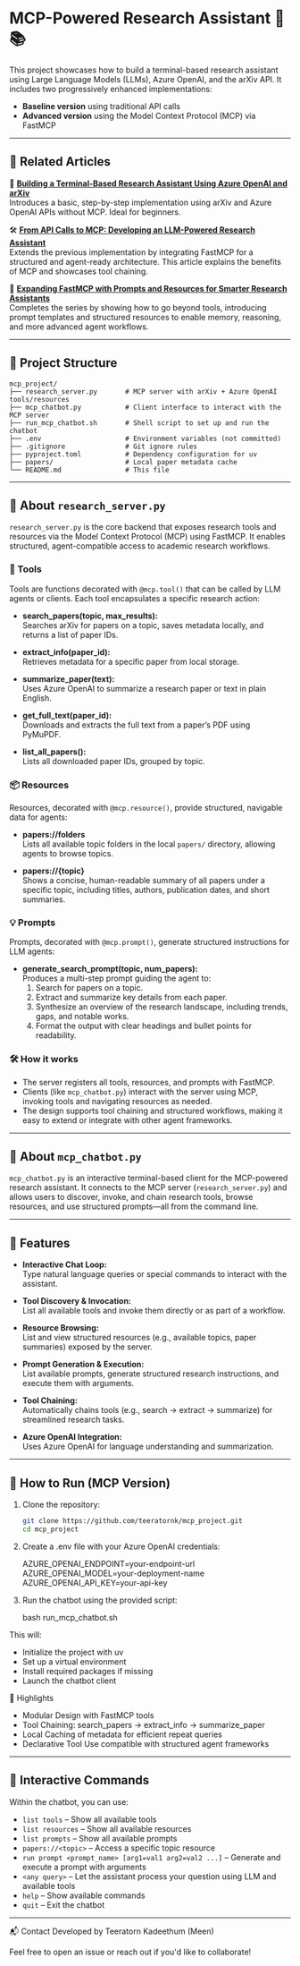 # MCP-Powered Research Assistant 🧠📚

This project showcases how to build a terminal-based research assistant using Large Language Models (LLMs), Azure OpenAI, and the arXiv API. It includes two progressively enhanced implementations:

- **Baseline version** using traditional API calls
- **Advanced version** using the Model Context Protocol (MCP) via FastMCP

---

## 📖 Related Articles

🧰 **[Building a Terminal-Based Research Assistant Using Azure OpenAI and arXiv](https://medium.com/@tkadeethum/building-a-terminal-based-research-assistant-using-azure-openai-and-arxiv-7738a2a215e4)**  
Introduces a basic, step-by-step implementation using arXiv and Azure OpenAI APIs without MCP. Ideal for beginners.

🛠 **[From API Calls to MCP: Developing an LLM-Powered Research Assistant](https://medium.com/@tkadeethum/from-api-calls-to-mcp-developing-an-llm-powered-research-assistant-5bc806585ab7)**  
Extends the previous implementation by integrating FastMCP for a structured and agent-ready architecture. This article explains the benefits of MCP and showcases tool chaining.

🧠 **[Expanding FastMCP with Prompts and Resources for Smarter Research Assistants](https://medium.com/@tkadeethum/expanding-fastmcp-with-prompts-and-resources-for-smarter-research-assistants-7bded4d1e35f)**  
Completes the series by showing how to go beyond tools, introducing prompt templates and structured resources to enable memory, reasoning, and more advanced agent workflows.

---

## 📁 Project Structure

```text
mcp_project/
├── research_server.py       # MCP server with arXiv + Azure OpenAI tools/resources
├── mcp_chatbot.py           # Client interface to interact with the MCP server
├── run_mcp_chatbot.sh       # Shell script to set up and run the chatbot
├── .env                     # Environment variables (not committed)
├── .gitignore               # Git ignore rules
├── pyproject.toml           # Dependency configuration for uv
├── papers/                  # Local paper metadata cache
└── README.md                # This file
```

---


## 📝 About `research_server.py`

`research_server.py` is the core backend that exposes research tools and resources via the Model Context Protocol (MCP) using FastMCP. It enables structured, agent-compatible access to academic research workflows.

### 🔧 Tools

Tools are functions decorated with `@mcp.tool()` that can be called by LLM agents or clients. Each tool encapsulates a specific research action:

- **search_papers(topic, max_results):**  
  Searches arXiv for papers on a topic, saves metadata locally, and returns a list of paper IDs.

- **extract_info(paper_id):**  
  Retrieves metadata for a specific paper from local storage.

- **summarize_paper(text):**  
  Uses Azure OpenAI to summarize a research paper or text in plain English.

- **get_full_text(paper_id):**  
  Downloads and extracts the full text from a paper’s PDF using PyMuPDF.

- **list_all_papers():**  
  Lists all downloaded paper IDs, grouped by topic.

### 📦 Resources

Resources, decorated with `@mcp.resource()`, provide structured, navigable data for agents:

- **papers://folders**  
  Lists all available topic folders in the local `papers/` directory, allowing agents to browse topics.

- **papers://{topic}**  
  Shows a concise, human-readable summary of all papers under a specific topic, including titles, authors, publication dates, and short summaries.

### 💡 Prompts

Prompts, decorated with `@mcp.prompt()`, generate structured instructions for LLM agents:

- **generate_search_prompt(topic, num_papers):**  
  Produces a multi-step prompt guiding the agent to:
  1. Search for papers on a topic.
  2. Extract and summarize key details from each paper.
  3. Synthesize an overview of the research landscape, including trends, gaps, and notable works.
  4. Format the output with clear headings and bullet points for readability.

### 🛠️ How it works

- The server registers all tools, resources, and prompts with FastMCP.
- Clients (like `mcp_chatbot.py`) interact with the server using MCP, invoking tools and navigating resources as needed.
- The design supports tool chaining and structured workflows, making it easy to extend or integrate with other agent frameworks.

---
## 📝 About `mcp_chatbot.py`

`mcp_chatbot.py` is an interactive terminal-based client for the MCP-powered research assistant. It connects to the MCP server (`research_server.py`) and allows users to discover, invoke, and chain research tools, browse resources, and use structured prompts—all from the command line.

---

## 🚀 Features

- **Interactive Chat Loop:**  
  Type natural language queries or special commands to interact with the assistant.

- **Tool Discovery & Invocation:**  
  List all available tools and invoke them directly or as part of a workflow.

- **Resource Browsing:**  
  List and view structured resources (e.g., available topics, paper summaries) exposed by the server.

- **Prompt Generation & Execution:**  
  List available prompts, generate structured research instructions, and execute them with arguments.

- **Tool Chaining:**  
  Automatically chains tools (e.g., search → extract → summarize) for streamlined research tasks.

- **Azure OpenAI Integration:**  
  Uses Azure OpenAI for language understanding and summarization.

---

## 🚀 How to Run (MCP Version)

1. Clone the repository:

   ```bash
   git clone https://github.com/teeratornk/mcp_project.git
   cd mcp_project

2. Create a .env file with your Azure OpenAI credentials:

   AZURE_OPENAI_ENDPOINT=your-endpoint-url
   AZURE_OPENAI_MODEL=your-deployment-name
   AZURE_OPENAI_API_KEY=your-api-key
   
4. Run the chatbot using the provided script:

   bash run_mcp_chatbot.sh

This will:

- Initialize the project with uv
- Set up a virtual environment
- Install required packages if missing
- Launch the chatbot client

📌 Highlights
- Modular Design with FastMCP tools
- Tool Chaining: search_papers → extract_info → summarize_paper
- Local Caching of metadata for efficient repeat queries
- Declarative Tool Use compatible with structured agent frameworks

---

## 💬 Interactive Commands

Within the chatbot, you can use:

- `list tools` – Show all available tools
- `list resources` – Show all available resources
- `list prompts` – Show all available prompts
- `papers://<topic>` – Access a specific topic resource
- `run prompt <prompt_name> [arg1=val1 arg2=val2 ...]` – Generate and execute a prompt with arguments
- `<any query>` – Let the assistant process your question using LLM and available tools
- `help` – Show available commands
- `quit` – Exit the chatbot

---

📬 Contact
Developed by Teeratorn Kadeethum (Meen)

Feel free to open an issue or reach out if you'd like to collaborate!
